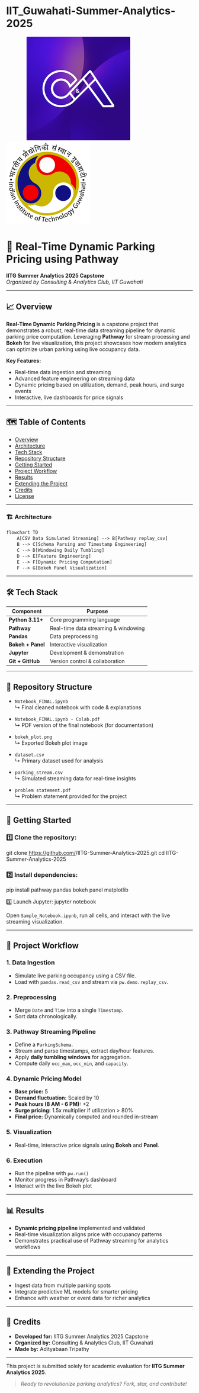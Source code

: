 # IIT_Guwahati-Summer-Analytics-2025

&nbsp; &nbsp; &nbsp; &nbsp; &nbsp; &nbsp; &nbsp; ![Image_Alt](https://github.com/Adityabaan/IIT_Guwahati-Summer-Analytics-2025/blob/bfcdf54c7ae1da48a29ac13fd1e6bf9d7d23f5cc/profile.png) &nbsp; &nbsp; &nbsp; &nbsp; &nbsp; &nbsp; &nbsp; &nbsp; &nbsp; &nbsp; &nbsp; &nbsp; &nbsp; &nbsp; ![Image_Alt](https://github.com/Adityabaan/IIT_Guwahati-Summer-Analytics-2025/blob/bfcdf54c7ae1da48a29ac13fd1e6bf9d7d23f5cc/images.png)

# 🚗 Real-Time Dynamic Parking Pricing using Pathway

**IITG Summer Analytics 2025 Capstone**  
*Organized by Consulting & Analytics Club, IIT Guwahati*

---

## 📈 Overview

**Real-Time Dynamic Parking Pricing** is a capstone project that demonstrates a robust, real-time data streaming pipeline for dynamic parking price computation. Leveraging **Pathway** for stream processing and **Bokeh** for live visualization, this project showcases how modern analytics can optimize urban parking using live occupancy data.

**Key Features:**
- Real-time data ingestion and streaming
- Advanced feature engineering on streaming data
- Dynamic pricing based on utilization, demand, peak hours, and surge events
- Interactive, live dashboards for price signals

---

## 🗺️ Table of Contents

- [Overview](#-overview)
- [Architecture](#-architecture)
- [Tech Stack](#-tech-stack)
- [Repository Structure](#-repository-structure)
- [Getting Started](#-getting-started)
- [Project Workflow](#-project-workflow)
- [Results](#-results)
- [Extending the Project](#-extending-the-project)
- [Credits](#-credits)
- [License](#-license)

---

### 🏗️ Architecture

```mermaid
flowchart TD
    A[CSV Data Simulated Streaming] --> B[Pathway replay_csv]
    B --> C[Schema Parsing and Timestamp Engineering]
    C --> D[Windowing Daily Tumbling]
    D --> E[Feature Engineering]
    E --> F[Dynamic Pricing Computation]
    F --> G[Bokeh Panel Visualization]
```

---

## 🛠️ Tech Stack

| Component         | Purpose                                 |
|-------------------|-----------------------------------------|
| **Python 3.11+**  | Core programming language               |
| **Pathway**       | Real-time data streaming & windowing    |
| **Pandas**        | Data preprocessing                      |
| **Bokeh + Panel** | Interactive visualization               |
| **Jupyter**       | Development & demonstration             |
| **Git + GitHub**  | Version control & collaboration         |

---

## 📁 Repository Structure

- `Notebook_FINAL.ipynb`  
  ↳ Final cleaned notebook with code & explanations

- `Notebook_FINAL.ipynb - Colab.pdf`  
  ↳ PDF version of the final notebook (for documentation)

- `bokeh_plot.png`  
  ↳ Exported Bokeh plot image

- `dataset.csv`  
  ↳ Primary dataset used for analysis

- `parking_stream.csv`  
  ↳ Simulated streaming data for real-time insights

- `problem statement.pdf`  
  ↳ Problem statement provided for the project

---

## 🚀 Getting Started

### 1️⃣ Clone the repository:
git clone https://github.com/<your-username>/IITG-Summer-Analytics-2025.git
cd IITG-Summer-Analytics-2025


### 2️⃣ Install dependencies:
pip install pathway pandas bokeh panel matplotlib

3️⃣ Launch Jupyter:
jupyter notebook


Open `Sample_Notebook.ipynb`, run all cells, and interact with the live streaming visualization.

---

## 🔄 Project Workflow

### 1. Data Ingestion
- Simulate live parking occupancy using a CSV file.
- Load with `pandas.read_csv` and stream via `pw.demo.replay_csv`.

### 2. Preprocessing
- Merge `Date` and `Time` into a single `Timestamp`.
- Sort data chronologically.

### 3. Pathway Streaming Pipeline
- Define a `ParkingSchema`.
- Stream and parse timestamps, extract day/hour features.
- Apply **daily tumbling windows** for aggregation.
- Compute daily `occ_max`, `occ_min`, and `capacity`.

### 4. Dynamic Pricing Model
- **Base price:** 5
- **Demand fluctuation:** Scaled by 10
- **Peak hours (8 AM - 6 PM):** +2
- **Surge pricing:** 1.5x multiplier if utilization > 80%
- **Final price:** Dynamically computed and rounded in-stream

### 5. Visualization
- Real-time, interactive price signals using **Bokeh** and **Panel**.

### 6. Execution
- Run the pipeline with `pw.run()`
- Monitor progress in Pathway’s dashboard
- Interact with the live Bokeh plot

---

## 📊 Results

- **Dynamic pricing pipeline** implemented and validated
- Real-time visualization aligns price with occupancy patterns
- Demonstrates practical use of Pathway streaming for analytics workflows

---

## 🌱 Extending the Project

- Ingest data from multiple parking spots
- Integrate predictive ML models for smarter pricing
- Enhance with weather or event data for richer analytics

---

## 🙌 Credits

- **Developed for:** IITG Summer Analytics 2025 Capstone
- **Organized by:** Consulting & Analytics Club, IIT Guwahati
- **Made by:** Adityabaan Tripathy
---

This project is submitted solely for academic evaluation for **IITG Summer Analytics 2025**.

> *Ready to revolutionize parking analytics? Fork, star, and contribute!*





